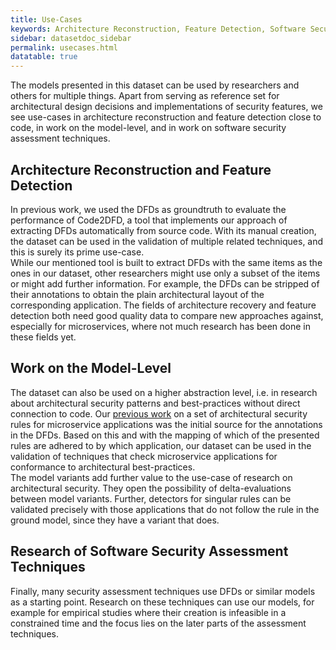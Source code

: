 ```yaml
---
title: Use-Cases
keywords: Architecture Reconstruction, Feature Detection, Software Security Assessment Techniques
sidebar: datasetdoc_sidebar
permalink: usecases.html
datatable: true
---
```


The models presented in this dataset can be used by researchers and others for multiple things. Apart from serving as reference set for architectural design decisions and implementations of security features, we see use-cases in architecture reconstruction and feature detection close to code, in work on the model-level, and in work on software security assessment techniques.

## Architecture Reconstruction and Feature Detection

In previous work, we used the DFDs as groundtruth to evaluate the performance of Code2DFD, a tool that implements our approach of extracting DFDs automatically from source code. With its manual creation, the dataset can be used in the validation of multiple related techniques, and this is surely its prime use-case. \
While our mentioned tool is built to extract DFDs with the same items as the ones in our dataset, other researchers might use only a subset of the items or might add further information. For example, the DFDs can be stripped of their annotations to obtain the plain architectural layout of the corresponding application. The fields of architecture recovery and feature detection both need good quality data to compare new approaches against, especially for microservices, where not much research has been done in these fields yet.

## Work on the Model-Level

The dataset can also be used on a higher abstraction level, i.e. in research about architectural security patterns and best-practices without direct connection to code. Our <a href="https://dl.acm.org/doi/abs/10.1145/3538969.3543807" target="_blank">previous work</a> on a set of architectural security rules for microservice applications was the initial source for the annotations in the DFDs. Based on this and with the mapping of which of the presented rules are adhered to by which application, our dataset can be used in the validation of techniques that check microservice applications for conformance to architectural best-practices. \
The model variants add further value to the use-case of research on architectural security. They open the possibility of delta-evaluations between model variants. Further, detectors for singular rules can be validated precisely with those applications that do not follow the rule in the ground model, since they have a variant that does.

## Research of Software Security Assessment Techniques

Finally, many security assessment techniques use DFDs or similar models as a starting point. Research on these techniques can use our models, for example for empirical studies where their creation is infeasible in a constrained time and the focus lies on the later parts of the assessment techniques.
